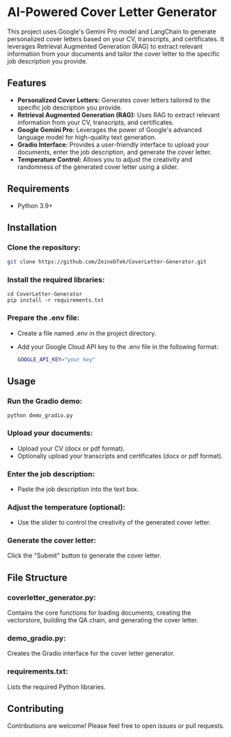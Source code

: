 # AI-Powered Cover Letter Generator

This project uses Google's Gemini Pro model and LangChain to generate personalized cover letters based on your CV, transcripts, and certificates. It leverages Retrieval Augmented Generation (RAG) to extract relevant information from your documents and tailor the cover letter to the specific job description you provide.

## Features

- **Personalized Cover Letters:** Generates cover letters tailored to the specific job description you provide.
- **Retrieval Augmented Generation (RAG):** Uses RAG to extract relevant information from your CV, transcripts, and certificates.
- **Google Gemini Pro:** Leverages the power of Google's advanced language model for high-quality text generation.
- **Gradio Interface:** Provides a user-friendly interface to upload your documents, enter the job description, and generate the cover letter.
- **Temperature Control:** Allows you to adjust the creativity and randomness of the generated cover letter using a slider.

## Requirements

- Python 3.9+

## Installation

### **Clone the repository:**

   ```bash
   git clone https://github.com/ZeinebTek/CoverLetter-Generator.git
   ```

### **Install the required libraries:**


    cd CoverLetter-Generator
    pip install -r requirements.txt
    
   

### **Prepare the .env file:**

- Create a file named .env in the project directory.
- Add your Google Cloud API key to the .env file in the following format:

    ```bash
    GOOGLE_API_KEY="your key"
    ```

## Usage

### Run the Gradio demo:


    python demo_gradio.py

### Upload your documents:
 * Upload your CV (docx or pdf format).
 * Optionally upload your transcripts and certificates (docx or pdf format).
### Enter the job description:
 * Paste the job description into the text box.
### Adjust the temperature (optional):
 * Use the slider to control the creativity of the generated cover letter.
### Generate the cover letter:
Click the "Submit" button to generate the cover letter.

## File Structure
### coverletter_generator.py: 
Contains the core functions for loading documents, creating the vectorstore, building the QA chain, and generating the cover letter.
### demo_gradio.py: 
Creates the Gradio interface for the cover letter generator.
### requirements.txt: 
Lists the required Python libraries.

## Contributing
Contributions are welcome! Please feel free to open issues or pull requests.
